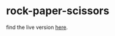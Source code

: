 # rock-paper-scissors

find the live version [here](https://rishawraj.github.io/rock-paper-scissors/).
